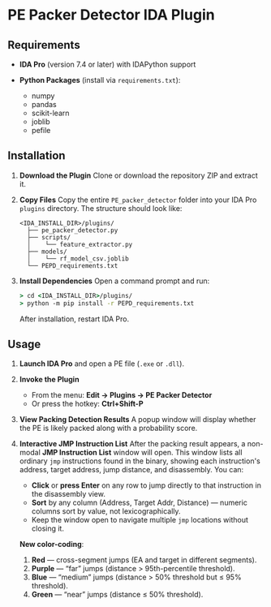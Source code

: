 # PE Packer Detector IDA Plugin

## Requirements

* **IDA Pro** (version 7.4 or later) with IDAPython support
* **Python Packages** (install via `requirements.txt`):

  * numpy
  * pandas
  * scikit-learn
  * joblib
  * pefile

## Installation

1. **Download the Plugin**
   Clone or download the repository ZIP and extract it.

2. **Copy Files**
   Copy the entire `PE_packer_detector` folder into your IDA Pro `plugins` directory. The structure should look like:

   ```text
   <IDA_INSTALL_DIR>/plugins/
     ├── pe_packer_detector.py
     ├── scripts/
     │    └── feature_extractor.py
     ├── models/
     │    └── rf_model_csv.joblib
     └── PEPD_requirements.txt
   ```

3. **Install Dependencies**
   Open a command prompt and run:

   ```bat
   > cd <IDA_INSTALL_DIR>/plugins/
   > python -m pip install -r PEPD_requirements.txt
   ```

   After installation, restart IDA Pro.

## Usage

1. **Launch IDA Pro** and open a PE file (`.exe` or `.dll`).
2. **Invoke the Plugin**

   * From the menu: **Edit → Plugins → PE Packer Detector**
   * Or press the hotkey: **Ctrl+Shift-P**
3. **View Packing Detection Results**
   A popup window will display whether the PE is likely packed along with a probability score.
4. **Interactive JMP Instruction List**
   After the packing result appears, a non-modal **JMP Instruction List** window will open. This window lists all ordinary `jmp` instructions found in the binary, showing each instruction's address, target address, jump distance, and disassembly. You can:

   * **Click** or **press Enter** on any row to jump directly to that instruction in the disassembly view.
   * **Sort** by any column (Address, Target Addr, Distance) — numeric columns sort by value, not lexicographically.
   * Keep the window open to navigate multiple `jmp` locations without closing it.

   **New color-coding**:
   1. **Red** — cross-segment jumps (EA and target in different segments).  
   2. **Purple** — “far” jumps (distance > 95th-percentile threshold).  
   3. **Blue** — “medium” jumps (distance > 50% threshold but ≤ 95% threshold).  
   4. **Green** — “near” jumps (distance ≤ 50% threshold).  
